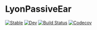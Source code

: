 # LyonPassiveEar

[![Stable](https://img.shields.io/badge/docs-stable-blue.svg)](https://jkrumbiegel.github.io/LyonPassiveEar.jl/stable)
[![Dev](https://img.shields.io/badge/docs-dev-blue.svg)](https://jkrumbiegel.github.io/LyonPassiveEar.jl/dev)
[![Build Status](https://travis-ci.com/jkrumbiegel/LyonPassiveEar.jl.svg?branch=master)](https://travis-ci.com/jkrumbiegel/LyonPassiveEar.jl)
[![Codecov](https://codecov.io/gh/jkrumbiegel/LyonPassiveEar.jl/branch/master/graph/badge.svg)](https://codecov.io/gh/jkrumbiegel/LyonPassiveEar.jl)

